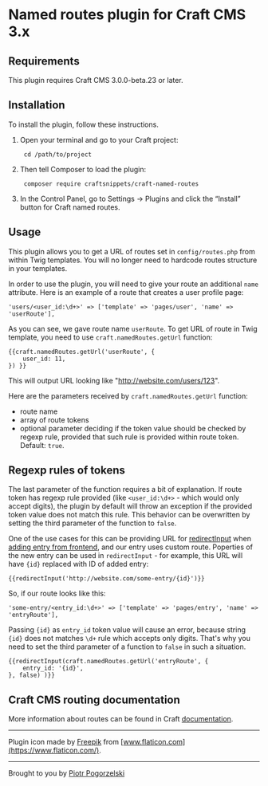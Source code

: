 # Named routes plugin for Craft CMS 3.x


## Requirements

This plugin requires Craft CMS 3.0.0-beta.23 or later.

## Installation

To install the plugin, follow these instructions.

1. Open your terminal and go to your Craft project:

        cd /path/to/project

2. Then tell Composer to load the plugin:

        composer require craftsnippets/craft-named-routes

3. In the Control Panel, go to Settings → Plugins and click the “Install” button for Craft named routes.

## Usage

This plugin allows you to get a URL of routes set in `config/routes.php` from within Twig templates. You will no longer need to hardcode routes structure in your templates.

In order to use the plugin, you will need to give your route an additional `name` attribute. Here is an example of a route that creates a user profile page:

```
'users/<user_id:\d+>' => ['template' => 'pages/user', 'name' => 'userRoute'],
```

As you can see, we gave route name `userRoute`. To get URL of route in Twig template, you need to use `craft.namedRoutes.getUrl` function:

```
{{craft.namedRoutes.getUrl('userRoute', {
	user_id: 11,
}) }}
```

This will output URL looking like "http://website.com/users/123".

Here are the parameters received by `craft.namedRoutes.getUrl` function:

* route name
* array of route tokens
* optional parameter deciding if the token value should be checked by regexp rule, provided that such rule is provided within route token. Default: `true`.

## Regexp rules of tokens

The last parameter of the function requires a bit of explanation. If route token has regexp rule provided (like `<user_id:\d+>` - which would only accept digits), the plugin by default will throw an exception if the provided token value does not match this rule. This behavior can be overwritten by setting the third parameter of the function to `false`. 

One of the use cases for this can be providing URL for [redirectInput](https://docs.craftcms.com/v3/dev/functions.html#redirectinput) when [adding entry from frontend](https://docs.craftcms.com/v3/dev/examples/entry-form.html), and our entry uses custom route. Poperties of the new entry can be used in `redirectInput` - for example, this URL will have `{id}` replaced with ID of added entry:

```
{{redirectInput('http://website.com/some-entry/{id}')}}
```

So, if our route looks like this:

```
'some-entry/<entry_id:\d+>' => ['template' => 'pages/entry', 'name' => 'entryRoute'],
```

Passing `{id}` as `entry_id` token value will cause an error, because string `{id}` does not matches `\d+` rule which accepts only digits. That's why you need to set the third parameter of a function to `false` in such a situation.

```
{{redirectInput(craft.namedRoutes.getUrl('entryRoute', {
	entry_id: '{id}',
}, false) )}}
```

## Craft CMS routing documentation

More information about routes can be found in Craft [documentation](https://docs.craftcms.com/v3/routing.html#advanced-routing-with-url-rules).

-----------------

Plugin icon made by [Freepik](https://www.flaticon.com/authors/freepik) from [www.flaticon.com](https://www.flaticon.com/).

-----------------

Brought to you by [Piotr Pogorzelski](http://craftsnippets.com/)
